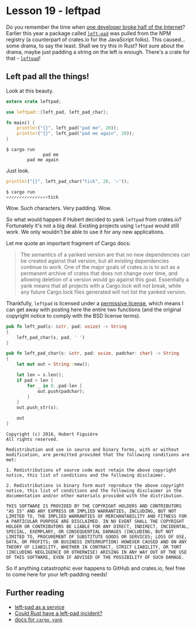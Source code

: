# Lesson 19 - leftpad

Do you remember the time when
[one developer broke half of the Internet](http://www.theregister.co.uk/2016/03/23/npm_left_pad_chaos/)?
Earlier this year a package called
[`left-pad`](https://www.npmjs.com/package/left-pad) was pulled from the NPM
registry (a counterpart of crates.io for the JavaScript folks). This caused...
some drama, to say the least. Shall we try this in Rust? Not sure about the
drama, maybe just padding a string on the left is enough. There's a crate for
that - [`leftpad`](https://crates.io/crates/leftpad)!

Left pad all the things!
------------------------

Look at this beauty.

```rust
extern crate leftpad;

use leftpad::{left_pad, left_pad_char};

fn main() {
    println!("{}", left_pad("pad me", 20));
    println!("{}", left_pad("pad me again", 20));
}
```

```text
$ cargo run
              pad me
        pad me again
```

Just look.

```rust
println!("{}", left_pad_char("tick", 20, '✓'));
```

```text
$ cargo run
✓✓✓✓✓✓✓✓✓✓✓✓✓✓✓✓tick
```

Wow. Such characters. Very padding. Wow.

So what would happen if Hubert decided to yank `leftpad` from crates.io?
Fortunately it's not a big deal. Existing projects using `leftpad` would
still work. We only wouldn't be able to use it for any new applications.

Let me quote an important fragment of Cargo docs:

> The semantics of a yanked version are that no new dependencies can be created
> against that version, but all existing dependencies continue to work. One of
> the major goals of crates.io is to act as a permanent archive of crates that
> does not change over time, and allowing deletion of a version would go
> against this goal. Essentially a yank means that all projects with a
> Cargo.lock will not break, while any future Cargo.lock files generated will
> not list the yanked version.

Thankfully, `leftpad` is licensed under a
[permissive license](https://github.com/hfiguiere/leftpad-rs/blob/3be4768d7d697654184389fcf527f8750ec8596d/LICENSE),
which means I can get away with posting here the entire two functions
(and the original copyright notice to comply with the BSD license terms).

```rust
pub fn left_pad(s: &str, pad: usize) -> String
{
    left_pad_char(s, pad, ' ')
}

pub fn left_pad_char(s: &str, pad: usize, padchar: char) -> String
{
    let mut out = String::new();

    let len = s.len();
    if pad > len {
        for _ in 0..pad-len {
            out.push(padchar);
        }
    }
    out.push_str(s);

    out
}
```

```text
Copyright (c) 2016, Hubert Figuière
All rights reserved.

Redistribution and use in source and binary forms, with or without
modification, are permitted provided that the following conditions are
met:

1. Redistributions of source code must retain the above copyright
notice, this list of conditions and the following disclaimer.

2. Redistributions in binary form must reproduce the above copyright
notice, this list of conditions and the following disclaimer in the
documentation and/or other materials provided with the distribution.

THIS SOFTWARE IS PROVIDED BY THE COPYRIGHT HOLDERS AND CONTRIBUTORS
"AS IS" AND ANY EXPRESS OR IMPLIED WARRANTIES, INCLUDING, BUT NOT
LIMITED TO, THE IMPLIED WARRANTIES OF MERCHANTABILITY AND FITNESS FOR
A PARTICULAR PURPOSE ARE DISCLAIMED. IN NO EVENT SHALL THE COPYRIGHT
HOLDER OR CONTRIBUTORS BE LIABLE FOR ANY DIRECT, INDIRECT, INCIDENTAL,
SPECIAL, EXEMPLARY, OR CONSEQUENTIAL DAMAGES (INCLUDING, BUT NOT
LIMITED TO, PROCUREMENT OF SUBSTITUTE GOODS OR SERVICES; LOSS OF USE,
DATA, OR PROFITS; OR BUSINESS INTERRUPTION) HOWEVER CAUSED AND ON ANY
THEORY OF LIABILITY, WHETHER IN CONTRACT, STRICT LIABILITY, OR TORT
(INCLUDING NEGLIGENCE OR OTHERWISE) ARISING IN ANY WAY OUT OF THE USE
OF THIS SOFTWARE, EVEN IF ADVISED OF THE POSSIBILITY OF SUCH DAMAGE.
```

So if anything catastrophic ever happens to GitHub and crates.io, feel free
to come here for your left-padding needs!

Further reading
---------------

 - [left-pad as a service](http://left-pad.io/)
 - [Could Rust have a left-pad incident?](http://edunham.net/2016/03/24/could_rust_have_a_left_pad_incident.html)
 - [docs for `cargo yank`](http://doc.crates.io/crates-io.html#cargo-yank)